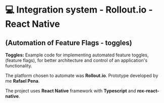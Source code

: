 # 💻 Integration system - Rollout.io - React Native 
## (Automation of Feature Flags - toggles)

**Toggles:** Example code for implementing automated feature toggles, (feature flags), for better architecture and control of an application's functionality.

The platform chosen to automate was **Rollout.io**. Prototype developed by me **Rafael Pena**.

The project uses **React Native** framework with **Typescript** and **rox-react-native**.
